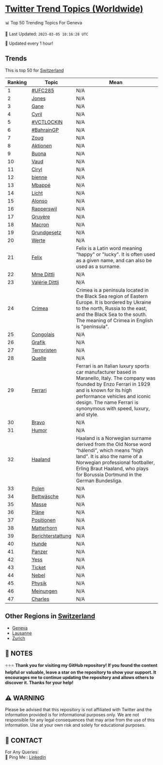 [Twitter Trend Topics (Worldwide)](https://github.com/ErcinDedeoglu/Twitter-Trend-Topics)
==========


📊 Top 50 Trending Topics For Geneva

📆 Last Updated: `2023-03-05 10:16:28 UTC`

🔧 Updated every 1 hour!


## Trends

This is top 50 for [Switzerland](</Switzerland>)

| Ranking | Topic | Mean |
| ------- | ------------ | ------------ |
| 1 | [#UFC285](http://twitter.com/search?q=%23UFC285) | N/A |
| 2 | [Jones](http://twitter.com/search?q=Jones) | N/A |
| 3 | [Gane](http://twitter.com/search?q=Gane) | N/A |
| 4 | [Cyril](http://twitter.com/search?q=Cyril) | N/A |
| 5 | [#VCTLOCKIN](http://twitter.com/search?q=%23VCTLOCKIN) | N/A |
| 6 | [#BahrainGP](http://twitter.com/search?q=%23BahrainGP) | N/A |
| 7 | [Zoug](http://twitter.com/search?q=Zoug) | N/A |
| 8 | [Aktionen](http://twitter.com/search?q=Aktionen) | N/A |
| 9 | [Buona](http://twitter.com/search?q=Buona) | N/A |
| 10 | [Vaud](http://twitter.com/search?q=Vaud) | N/A |
| 11 | [Ciryl](http://twitter.com/search?q=Ciryl) | N/A |
| 12 | [bienne](http://twitter.com/search?q=bienne) | N/A |
| 13 | [Mbappé](http://twitter.com/search?q=Mbapp%c3%a9) | N/A |
| 14 | [Licht](http://twitter.com/search?q=Licht) | N/A |
| 15 | [Alonso](http://twitter.com/search?q=Alonso) | N/A |
| 16 | [Rapperswil](http://twitter.com/search?q=Rapperswil) | N/A |
| 17 | [Gruyère](http://twitter.com/search?q=Gruy%c3%a8re) | N/A |
| 18 | [Macron](http://twitter.com/search?q=Macron) | N/A |
| 19 | [Grundgesetz](http://twitter.com/search?q=Grundgesetz) | N/A |
| 20 | [Werte](http://twitter.com/search?q=Werte) | N/A |
| 21 | [Felix](http://twitter.com/search?q=Felix) | Felix is a Latin word meaning "happy" or "lucky". It is often used as a given name, and can also be used as a surname. |
| 22 | [Mme Dittli](http://twitter.com/search?q=Mme+Dittli) | N/A |
| 23 | [Valérie Dittli](http://twitter.com/search?q=Val%c3%a9rie+Dittli) | N/A |
| 24 | [Crimea](http://twitter.com/search?q=Crimea) | Crimea is a peninsula located in the Black Sea region of Eastern Europe. It is bordered by Ukraine to the north, Russia to the east, and the Black Sea to the south. The meaning of Crimea in English is "peninsula". |
| 25 | [Congolais](http://twitter.com/search?q=Congolais) | N/A |
| 26 | [Grafik](http://twitter.com/search?q=Grafik) | N/A |
| 27 | [Terroristen](http://twitter.com/search?q=Terroristen) | N/A |
| 28 | [Quelle](http://twitter.com/search?q=Quelle) | N/A |
| 29 | [Ferrari](http://twitter.com/search?q=Ferrari) | Ferrari is an Italian luxury sports car manufacturer based in Maranello, Italy. The company was founded by Enzo Ferrari in 1929 and is known for its high performance vehicles and iconic design. The name Ferrari is synonymous with speed, luxury, and style. |
| 30 | [Bravo](http://twitter.com/search?q=Bravo) | N/A |
| 31 | [Humor](http://twitter.com/search?q=Humor) | N/A |
| 32 | [Haaland](http://twitter.com/search?q=Haaland) | Haaland is a Norwegian surname derived from the Old Norse word “hálendi”, which means “high land”. It is also the name of a Norwegian professional footballer, Erling Braut Haaland, who plays for Borussia Dortmund in the German Bundesliga. |
| 33 | [Polen](http://twitter.com/search?q=Polen) | N/A |
| 34 | [Bettwäsche](http://twitter.com/search?q=Bettw%c3%a4sche) | N/A |
| 35 | [Masse](http://twitter.com/search?q=Masse) | N/A |
| 36 | [Pläne](http://twitter.com/search?q=Pl%c3%a4ne) | N/A |
| 37 | [Positionen](http://twitter.com/search?q=Positionen) | N/A |
| 38 | [Matterhorn](http://twitter.com/search?q=Matterhorn) | N/A |
| 39 | [Berichterstattung](http://twitter.com/search?q=Berichterstattung) | N/A |
| 40 | [Hunde](http://twitter.com/search?q=Hunde) | N/A |
| 41 | [Panzer](http://twitter.com/search?q=Panzer) | N/A |
| 42 | [Yess](http://twitter.com/search?q=Yess) | N/A |
| 43 | [Ticket](http://twitter.com/search?q=Ticket) | N/A |
| 44 | [Nebel](http://twitter.com/search?q=Nebel) | N/A |
| 45 | [Physik](http://twitter.com/search?q=Physik) | N/A |
| 46 | [Meinungen](http://twitter.com/search?q=Meinungen) | N/A |
| 47 | [Charles](http://twitter.com/search?q=Charles) | N/A |



## Other Regions in [Switzerland](</Switzerland>)

* [Geneva](</Switzerland/Geneva.md>)
* [Lausanne](</Switzerland/Lausanne.md>)
* [Zurich](</Switzerland/Zurich.md>)



## 📝 NOTES

⭐⭐⭐ **Thank you for visiting my GitHub repository! If you found the content helpful or valuable, leave a star on the repository to show your support. It encourages me to continue updating the repository and allows others to discover it. Thanks for your help!**


## ⚠️ WARNING

Please be advised that this repository is not affiliated with Twitter and the information provided is for informational purposes only. We are not responsible for any legal consequences that may arise from the use of this information. Use at your own risk and solely for educational purposes.


## 📨 CONTACT

 For Any Queries:  
            🏓 Ping Me : [LinkedIn](https://www.linkedin.com/in/ercindedeoglu/)
